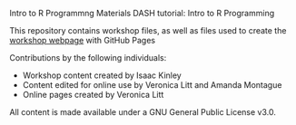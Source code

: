 Intro to R Programmng
Materials DASH tutorial: Intro to R Programming

This repository contains workshop files, as well as files used to create the [workshop webpage](https://scds.github.io/r-programming/) with GitHub Pages   


Contributions by the following individuals: 
- Workshop content created by Isaac Kinley
- Content edited for online use by Veronica Litt and Amanda Montague
- Online pages created by Veronica Litt


  
All content is made available under a GNU General Public License v3.0.
